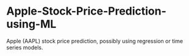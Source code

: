 # Apple-Stock-Price-Prediction-using-ML
Apple (AAPL) stock price prediction, possibly using regression or time series models.
